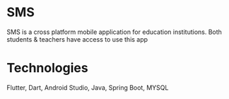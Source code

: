 # SMS
SMS is a cross platform mobile application for education institutions. Both students &amp; teachers have access to use this app

# Technologies
Flutter, Dart, Android Studio, Java, Spring Boot, MYSQL
